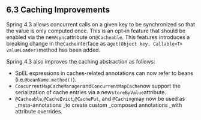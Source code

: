 ## 6.3 Caching Improvements

Spring 4.3 allows concurrent calls on a given key to be synchronized so that the value is only computed once. This is an opt-in feature that should be enabled via the new`sync`attribute on`@Cacheable`. This features introduces a breaking change in the`Cache`interface as a`get(Object key, Callable<T> valueLoader)`method has been added.

Spring 4.3 also improves the caching abstraction as follows:

* SpEL expressions in caches-related annotations can now refer to beans \(i.e.`@beanName.method()`\).
* `ConcurrentMapCacheManager`and`ConcurrentMapCache`now support the serialization of cache entries via a new`storeByValue`attribute.
* `@Cacheable`,`@CacheEvict`,`@CachePut`, and `@Caching`may now be used as _meta-annotations _to create custom _composed annotations _with attribute overrides.



